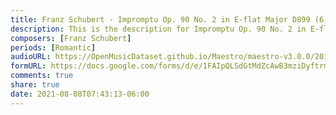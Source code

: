 ```yaml
---
title: Franz Schubert - Impromptu Op. 90 No. 2 in E-flat Major D899 (6)
description: This is the description for Impromptu Op. 90 No. 2 in E-flat Major D899 by Franz Schubert
composers: [Franz Schubert]
periods: [Romantic]
audioURL: https://OpenMusicDataset.github.io/Maestro/maestro-v3.0.0/2013/ORIG-MIDI_01_7_8_13_Group__MID--AUDIO_03_R2_2013_wav--2.midi
formURL: https://docs.google.com/forms/d/e/1FAIpQLSdGtMdZcAwB3mziDyftrmZYv4FAOAxGJrzlwgzy8fxlFGwIcg/viewform
comments: true
share: true
date: 2021-08-08T07:43:13-06:00
---
```

